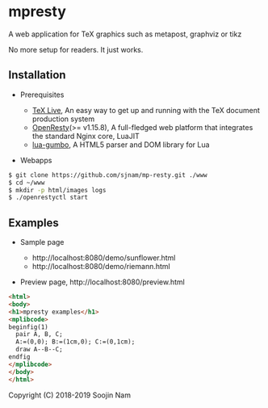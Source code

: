 mpresty
=======
A web application for TeX graphics such as metapost, graphviz or tikz

No more setup for readers. It just works.

Installation
------------
- Prerequisites
  
  - [TeX Live](https://www.tug.org/texlive/), An easy way to get up and running with the TeX document production system
  - [OpenResty](http://openresty.org/en/)(>= v1.15.8), A full-fledged web platform that integrates the standard Nginx core, LuaJIT
  - [lua-gumbo](https://craigbarnes.gitlab.io/lua-gumbo/), A HTML5 parser and DOM library for Lua

- Webapps

```bash
$ git clone https://github.com/sjnam/mp-resty.git ./www
$ cd ~/www
$ mkdir -p html/images logs
$ ./openrestyctl start
```

Examples
--------
- Sample page

  - http://localhost:8080/demo/sunflower.html
  - http://localhost:8080/demo/riemann.html

- Preview page, http://localhost:8080/preview.html

````html
<html>
<body>
<h1>mpresty examples</h1>
<mplibcode>
beginfig(1)
  pair A, B, C;
  A:=(0,0); B:=(1cm,0); C:=(0,1cm);
  draw A--B--C;
endfig
</mplibcode>
</body>
</html>
````

Copyright (C) 2018-2019 Soojin Nam
